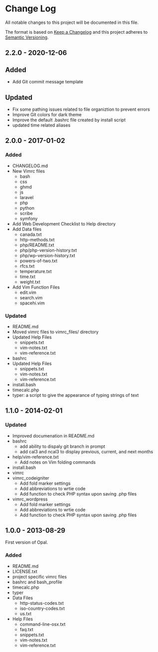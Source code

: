 
# Change Log

All notable changes to this project will be documented in this file.

The format is based on [Keep a Changelog](http://keepachangelog.com/)
and this project adheres to [Semantic Versioning](http://semver.org/).

## 2.2.0 - 2020-12-06

## Added

* Add Git commit message template

## Updated

* Fix some pathing issues related to file organiztion to prevent errors
* Improve Git colors for dark theme
* Improve the default .bashrc file created by install script
* updated time related aliases


## 2.0.0 - 2017-01-02 

### Added

- CHANGELOG.md
- New Vimrc files
  * bash
  * css
  * ghmd
  * js
  * laravel
  * php
  * python
  * scribe
  * symfony
- Add Web Development Checklist to Help directory
- Add Data files
  * canada.txt
  * http-methods.txt
  * php/README.txt
  * php/php-version-history.txt
  * php/wp-version-history.txt
  * powers-of-two.txt
  * rfcs.txt
  * temperature.txt
  * time.txt
  * weight.txt
- Add Vim Function Files
  * edit.vim
  * search.vim
  * spacehi.vim



### Updated

- README.md
- Moved vimrc files to vimrc_files/ directory
- Updated Help Files
  * snippets.txt
  * vim-notes.txt
  * vim-reference.txt
- bashrc
- Updated Help Files
  * snippets.txt
  * vim-notes.txt
  * vim-reference.txt
- install.bash
- timecalc.php
- typer: a script to give the appearance of typing strings of text


## 1.1.0 - 2014-02-01

### Updated

- Improved documenation in README.md
- bashrc
  * add ability to dispaly git branch in prompt
  * add cal3 and ncal3 to display previous, current, and next months 
- help/vim-reference.txt 
  * Add notes on Vim folding commands
- install.bash
- vimrc
- vimrc_codeigniter
  * Add fold marker settings
  * Add abbreviations to wrtie code
  * Add function to check PHP syntax upon saving .php files
- vimrc_wordpress
  * Add fold marker settings
  * Add abbreviations to wrtie code
  * Add function to check PHP syntax upon saving .php files


## 1.0.0 - 2013-08-29

First version of Opal.  

### Added

- README.md
- LICENSE.txt
- project specific vimrc files 
- bashrc and bash_profile
- timecalc.php
- typer
- Data Files
  * http-status-codes.txt
  * iso-country-codes.txt
  * us.txt
- Help Files
  * command-line-osx.txt
  * faq.txt
  * snippets.txt
  * vim-notes.txt
  * vim-reference.txt

